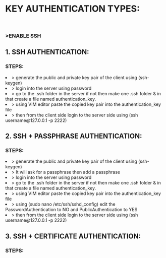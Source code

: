 # KEY AUTHENTICATION TYPES:

<BR>

### >ENABLE SSH<BR>
## 1. SSH AUTHENTICATION:<BR>

### STEPS:<br>
<LI> > generate the public and private key pair of the client using (ssh-keygen)
<LI> > login into the server using password 
<LI> > go to the .ssh folder in the server if not then make one .ssh folder & in that create a file named authentication_key.
<LI> > using VIM editor paste the copied key pair into the authentication_key file
<LI> > then from the client side login to the server side using (ssh username@127.0.0.1 -p 2222)

## 2. SSH + PASSPHRASE AUTHENTICATION:<BR>
 ### STEPS:
<LI> > generate the public and private key pair of the client using (ssh-keygen)
<li> > It will ask for a passphrase then add a passphrase
<LI> > login into the server using password 
<LI> > go to the .ssh folder in the server if not then make one .ssh folder & in that create a file named authentication_key.
<LI> > using VIM editor paste the copied key pair into the authentication_key file
<li> > using (sudo nano /etc/ssh/sshd_config) edit the PasswordAuthentication to NO and PublicAuthentication to YES 
<LI> > then from the client side login to the server side using (ssh username@127.0.0.1 -p 2222)

## 3. SSH + CERTIFICATE AUTHENTICATION:<BR>
 ### STEPS:
